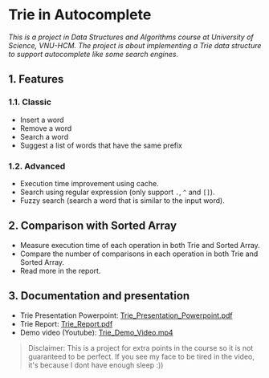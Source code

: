 # Trie in Autocomplete

*This is a project in Data Structures and Algorithms course at University of Science, VNU-HCM. The project is about implementing a Trie data structure to support autocomplete like some search engines.*

## 1. Features
### 1.1. Classic
- Insert a word
- Remove a word
- Search a word
- Suggest a list of words that have the same prefix

### 1.2. Advanced
- Execution time improvement using cache.
- Search using regular expression (only support `.`, `^` and `[]`).
- Fuzzy search (search a word that is similar to the input word).

## 2. Comparison with Sorted Array
- Measure execution time of each operation in both Trie and Sorted Array.
- Compare the number of comparisons in each operation in both Trie and Sorted Array.
- Read more in the report.

## 3. Documentation and presentation
- Trie Presentation Powerpoint: [Trie_Presentation_Powerpoint.pdf](./slides/Trie_Presentation_Powerpoint.pdf)
- Trie Report: [Trie_Report.pdf](./report/Trie_Report.pdf)
- Demo video (Youtube): [Trie_Demo_Video.mp4](https://youtu.be/s2pLG1ZJhXE)

> Disclaimer: This is a project for extra points in the course so it is not guaranteed to be perfect. If you see my face to be tired in the video, it's because I dont have enough sleep :))